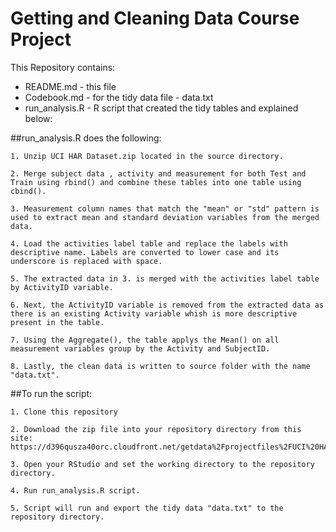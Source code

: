 # Getting and Cleaning Data Course Project

This Repository contains:

* README.md - this file
* Codebook.md - for the tidy data file - data.txt
* run_analysis.R - R script that created the tidy tables and explained below:

##run_analysis.R does the following:

	1. Unzip UCI HAR Dataset.zip located in the source directory.
	
	2. Merge subject data , activity and measurement for both Test and Train using rbind() and combine these tables into one table using cbind().
	
	3. Measurement column names that match the "mean" or "std" pattern is used to extract mean and standard deviation variables from the merged data.
	
	4. Load the activities label table and replace the labels with descriptive name. Labels are converted to lower case and its underscore is replaced with space.
	
	5. The extracted data in 3. is merged with the activities label table by ActivityID variable.
	
	6. Next, the ActivityID variable is removed from the extracted data as there is an existing Activity variable whish is more descriptive present in the table.
	
	7. Using the Aggregate(), the table applys the Mean() on all measurement variables group by the Activity and SubjectID.
	
	8. Lastly, the clean data is written to source folder with the name "data.txt".
	
##To run the script:

	1. Clone this repository
	
	2. Download the zip file into your repository directory from this site: https://d396qusza40orc.cloudfront.net/getdata%2Fprojectfiles%2FUCI%20HAR%20Dataset.zip
	
	3. Open your RStudio and set the working directory to the repository directory.
	
	4. Run run_analysis.R script.
	
	5. Script will run and export the tidy data "data.txt" to the repository directory.
		